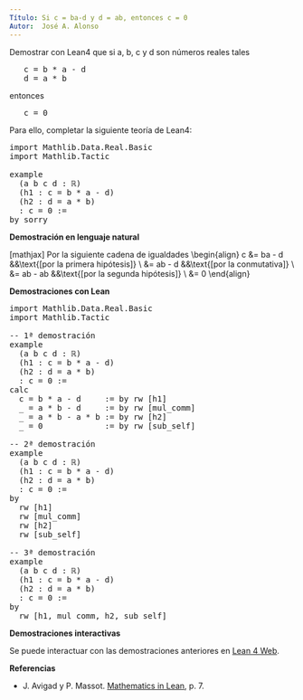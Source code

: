 ```yaml
---
Título: Si c = ba-d y d = ab, entonces c = 0
Autor:  José A. Alonso
---
```


Demostrar con Lean4 que si a, b, c y d son números reales tales
<pre lang="text">
   c = b * a - d
   d = a * b
</pre>
entonces
<pre lang="text">
   c = 0
</pre>

Para ello, completar la siguiente teoría de Lean4:

<pre lang="lean">
import Mathlib.Data.Real.Basic
import Mathlib.Tactic

example
  (a b c d : ℝ)
  (h1 : c = b * a - d)
  (h2 : d = a * b)
  : c = 0 :=
by sorry
</pre>
<!--more-->

<b>Demostración en lenguaje natural</b>

[mathjax]
Por la siguiente cadena de igualdades
\begin{align}
   c &= ba - d     &&\text{[por la primera hipótesis]} \\
     &= ab - d     &&\text{[por la conmutativa]}       \\
     &= ab - ab    &&\text{[por la segunda hipótesis]} \\
     &= 0
\end{align}

<b>Demostraciones con Lean</b>

<pre lang="lean">
import Mathlib.Data.Real.Basic
import Mathlib.Tactic

-- 1ª demostración
example
  (a b c d : ℝ)
  (h1 : c = b * a - d)
  (h2 : d = a * b)
  : c = 0 :=
calc
  c = b * a - d     := by rw [h1]
  _ = a * b - d     := by rw [mul_comm]
  _ = a * b - a * b := by rw [h2]
  _ = 0             := by rw [sub_self]

-- 2ª demostración
example
  (a b c d : ℝ)
  (h1 : c = b * a - d)
  (h2 : d = a * b)
  : c = 0 :=
by
  rw [h1]
  rw [mul_comm]
  rw [h2]
  rw [sub_self]

-- 3ª demostración
example
  (a b c d : ℝ)
  (h1 : c = b * a - d)
  (h2 : d = a * b)
  : c = 0 :=
by
  rw [h1, mul_comm, h2, sub_self]
</pre>

<b>Demostraciones interactivas</b>

Se puede interactuar con las demostraciones anteriores en <a href="https://lean.math.hhu.de/#url=https://raw.githubusercontent.com/jaalonso/Calculemus2/main/src/Si_c_eq_ba-d_y_d_eq_ab_entonces_c_eq_0.lean" rel="noopener noreferrer" target="_blank">Lean 4 Web</a>.

<b>Referencias</b>

<ul>
<li> J. Avigad y P. Massot. <a href="https://bit.ly/3U4UjBk">Mathematics in Lean</a>, p. 7.</li>
</ul>
